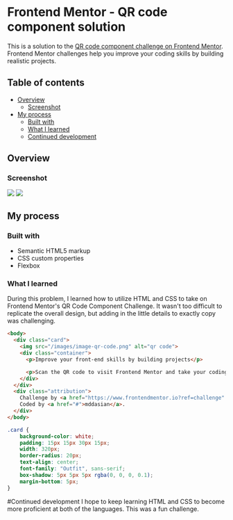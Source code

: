 # Frontend Mentor - QR code component solution

This is a solution to the [QR code component challenge on Frontend Mentor](https://www.frontendmentor.io/challenges/qr-code-component-iux_sIO_H). Frontend Mentor challenges help you improve your coding skills by building realistic projects. 

## Table of contents

- [Overview](#overview)
  - [Screenshot](#screenshot)
- [My process](#my-process)
  - [Built with](#built-with)
  - [What I learned](#what-i-learned)
  - [Continued development](#continued-development)

## Overview

### Screenshot

![](screenshots/qr-screenshot-desktop.jpg)
![](screenshots/qr-screenshot-mobile.jpg)

## My process

### Built with

- Semantic HTML5 markup
- CSS custom properties
- Flexbox

### What I learned

During this problem, I learned how to utilize HTML and CSS to take on Frontend Mentor's QR Code Component Challenge. It wasn't too difficult to replicate the overall design, but adding in the little details to exactly copy was challenging. 

```html
<body>
  <div class="card">
    <img src="/images/image-qr-code.png" alt="qr code">
    <div class="container">
      <p>Improve your front-end skills by building projects</p>

      <p>Scan the QR code to visit Frontend Mentor and take your coding skills to the next level</p>
    </div>
  </div>
  <div class="attribution">
    Challenge by <a href="https://www.frontendmentor.io?ref=challenge" target="_blank">Frontend Mentor</a>. 
    Coded by <a href="#">mddasian</a>.
  </div>
</body>
```
```css
.card {
    background-color: white;
    padding: 15px 15px 30px 15px;
    width: 320px;
    border-radius: 20px;
    text-align: center;
    font-family: "Outfit", sans-serif;
    box-shadow: 5px 5px 5px rgba(0, 0, 0, 0.1);
    margin-bottom: 5px;
}
```

#Continued development
I hope to keep learning HTML and CSS to become more proficient at both of the languages. This was a fun challenge.

